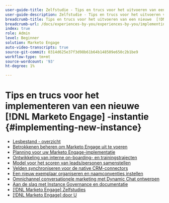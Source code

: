 ```yaml
---
user-guide-title: Zelfstudie - Tips en trucs voor het uitvoeren van een nieuwe  [!DNL Marketo Engage]  instantie
user-guide-description: Zelfstudie - Tips en trucs voor het uitvoeren van een nieuwe  [!DNL Marketo Engage]  instantie
breadcrumb-title: Tips en trucs voor het uitvoeren van een nieuwe  [!DNL Marketo Engage]  instantie
breadcrumb-url: /docs/experiences-by-you/experiences-by-you/implementing-new-instance/overview
index: true
role: Admin
level: Beginner
solution: Marketo Engage
auto-video-transcripts: true
source-git-commit: 0314d625e37f3d98b61b64b148509e650c2b1be9
workflow-type: tm+mt
source-wordcount: '93'
ht-degree: 1%

---
```



# Tips en trucs voor het implementeren van een nieuwe [!DNL Marketo Engage] -instantie {#implementing-new-instance}

+ [Lesbestand - overzicht](./overview.md)
+ [Betrokkenen beheren om Marketo Engage uit te voeren](./managing-stakeholder-communications.md)
+ [Planning voor uw Marketo Engage-implementatie](./planning-for-new-implementation.md)
+ [Ontwikkeling van interne on-boarding- en trainingstrajecten](./internal-training-roadshow.md)
+ [Model voor het scoren van leads/personen samenstellen](./building-person-scoring-model.md)
+ [Velden synchroniseren voor de native CRM-connectors](./syncing-fields-for-crm-integration.md)
+ [Een nieuw exemplaar organiseren en naamconventies instellen](./organizing-new-instance.md)
+ [Omnichannel conversationele marketing met Dynamic Chat ontwerpen](./designing-omnichannel-conversational-marketing.md)
+ [Aan de slag met Instance Governance en documentatie](./documenting-your-instance.md)
+ [[!DNL Marketo Engage] Zelfstudies](https://experienceleague.adobe.com/docs/marketo-learn/tutorials/overview.html?lang=en)
+ [[!DNL Marketo Engage]  door U ](https://experienceleague.adobe.com/en/docs/experiences-by-you/experiences-by-you/marketo-engage/overview)
